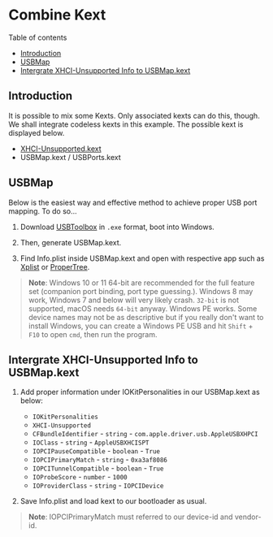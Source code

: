 # Combine Kext

Table of contents

- [Introduction](#introduction)
- [USBMap](#usbmap)
- [Intergrate XHCI-Unsupported Info to USBMap.kext](#intergrate-xhci-unsupported-info-to-usbmapkext)

## Introduction

It is possible to mix some Kexts. Only associated kexts can do this, though. We shall integrate codeless kexts in this example. The possible kext is displayed below.

- [XHCI-Unsupported.kext][XHCI-Unsupported Download]
- USBMap.kext / USBPorts.kext

## USBMap

Below is the easiest way and effective method to achieve proper USB port mapping. To do so...

1. Download [USBToolbox][USBToolbox Download] in `.exe` format, boot into Windows.

2. Then, generate USBMap.kext.

3. Find Info.plist inside USBMap.kext and open with respective app such as [Xplist][Xplist Download] or [ProperTree][Propertree Download].

> **Note**: Windows 10 or 11 64-bit are recommended for the full feature set (companion port binding, port type guessing.). Windows 8 may work, Windows 7 and below will very likely crash. `32-bit` is not supported, macOS needs `64-bit` anyway. Windows PE works. Some device names may not be as descriptive but if you really don't want to install Windows, you can create a Windows PE USB and hit `Shift` + `F10` to open `cmd`, then run the program.

## Intergrate XHCI-Unsupported Info to USBMap.kext

1. Add proper information under IOKitPersonalities in our USBMap.kext as below:
   - `IOKitPersonalities`
   - `XHCI-Unsupported`
   - `CFBundleIdentifier` - `string` - `com.apple.driver.usb.AppleUSBXHPCI`
   - `IOClass` - `string` - `AppleUSBXHCISPT`
   - `IOPCIPauseCompatible` - `boolean` - `True`
   - `IOPCIPrimaryMatch` - `string` - `0xa3af8086`
   - `IOPCITunnelCompatible` - `boolean` - `True`
   - `IOProbeScore` - `number` - `1000`
   - `IOProviderClass` - `string` - `IOPCIDevice`

2. Save Info.plist and load kext to our bootloader as usual.

> **Note**: IOPCIPrimaryMatch must referred to our device-id and vendor-id.

[Propertree Download]: https://github.com/corpnewt/ProperTree
[USBToolbox Download]: https://github.com/USBToolBox/tool
[XHCI-Unsupported Details]: https://user-images.githubusercontent.com/72515939/215503473-d3eecbbb-43f4-47f9-a246-fa32c697e606.png
[XHCI-Unsupported Download]: https://github.com/RehabMan/OS-X-USB-Inject-All
[Xplist Download]: https://github.com/ic005k/Xplist
